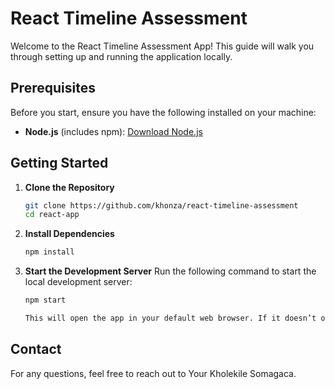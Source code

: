 # React Timeline Assessment

Welcome to the React Timeline Assessment App! This guide will walk you through setting up and running the application locally.

## Prerequisites

Before you start, ensure you have the following installed on your machine:

- **Node.js** (includes npm): [Download Node.js](https://nodejs.org/)

## Getting Started

1. **Clone the Repository**

   ```bash
   git clone https://github.com/khonza/react-timeline-assessment
   cd react-app

2. **Install Dependencies**

   ```bash
   npm install

3. **Start the Development Server**
    Run the following command to start the local development server:
   ```bash
   npm start

   This will open the app in your default web browser. If it doesn’t open automatically, navigate to `http://localhost:3000` in your browser.

## Contact
For any questions, feel free to reach out to Your Kholekile Somagaca.